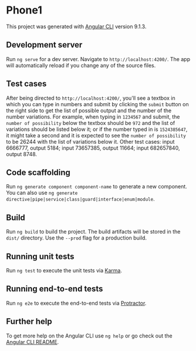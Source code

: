 # Phone1

This project was generated with [Angular CLI](https://github.com/angular/angular-cli) version 9.1.3.

## Development server

Run `ng serve` for a dev server. Navigate to `http://localhost:4200/`. The app will automatically reload if you change any of the source files.
## Test cases

After being directed to `http://localhost:4200/`, you'll see a textbox in which you can type in numbers and submit by clicking the `submit` button on the right side to get the list of possible output and the number of the number variations. For example, when typing in `1234567` and submit, the `number of possibility` below the textbox should be `972` and the list of variations should be listed below it; or if the number typed in is `1524385647`, it might take a second and it is expected to see the `number of possibility` to be 26244 with the list of variations below it. Other test cases: input 6666777, output 5184; input 73657385, output 11664; input 682657840, output 8748.

## Code scaffolding

Run `ng generate component component-name` to generate a new component. You can also use `ng generate directive|pipe|service|class|guard|interface|enum|module`.

## Build

Run `ng build` to build the project. The build artifacts will be stored in the `dist/` directory. Use the `--prod` flag for a production build.

## Running unit tests

Run `ng test` to execute the unit tests via [Karma](https://karma-runner.github.io).

## Running end-to-end tests

Run `ng e2e` to execute the end-to-end tests via [Protractor](http://www.protractortest.org/).

## Further help

To get more help on the Angular CLI use `ng help` or go check out the [Angular CLI README](https://github.com/angular/angular-cli/blob/master/README.md).

